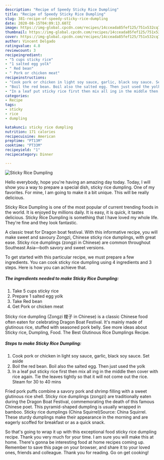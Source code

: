 ```yaml
---
description: "Recipe of Speedy Sticky Rice Dumpling"
title: "Recipe of Speedy Sticky Rice Dumpling"
slug: 381-recipe-of-speedy-sticky-rice-dumpling
date: 2020-08-15T04:09:13.607Z
image: https://img-global.cpcdn.com/recipes/14cceada85fef125/751x532cq70/sticky-rice-dumpling-recipe-main-photo.jpg
thumbnail: https://img-global.cpcdn.com/recipes/14cceada85fef125/751x532cq70/sticky-rice-dumpling-recipe-main-photo.jpg
cover: https://img-global.cpcdn.com/recipes/14cceada85fef125/751x532cq70/sticky-rice-dumpling-recipe-main-photo.jpg
author: Vincent Delgado
ratingvalue: 4.8
reviewcount: 3
recipeingredient:
- "5 cups sticky rice"
- "1 salted egg yolk"
- " Red bean"
- " Pork or chicken meat"
recipeinstructions:
- "Cook pork or chicken in light soy sauce, garlic, black soy sauce. Set aside"
- "Boil the red bean. Boil also the salted egg. Then just used the yolk"
- "In a leaf put sticky rice first then mix all ing in the middle then cover with rice again. Tie the leaves tightly so that it will not come out the rice. Steam for 30 to 40 mins"
categories:
- Recipe
tags:
- sticky
- rice
- dumpling

katakunci: sticky rice dumpling 
nutrition: 171 calories
recipecuisine: American
preptime: "PT13M"
cooktime: "PT33M"
recipeyield: "1"
recipecategory: Dinner

---
```



![Sticky Rice Dumpling](https://img-global.cpcdn.com/recipes/14cceada85fef125/751x532cq70/sticky-rice-dumpling-recipe-main-photo.jpg)

Hello everybody, hope you're having an amazing day today. Today, I will show you a way to prepare a special dish, sticky rice dumpling. One of my favorites. For mine, I am going to make it a bit unique. This will be really delicious.

Sticky Rice Dumpling is one of the most popular of current trending foods in the world. It is enjoyed by millions daily. It is easy, it is quick, it tastes delicious. Sticky Rice Dumpling is something that I have loved my whole life. They're fine and they look fantastic.

A classic treat for Dragon boat festival. With this informative recipe, you will make sweet and savoury Zongzi, Chinese sticky rice dumplings, with great ease. Sticky rice dumplings (zongzi in Chinese) are common throughout Southeast Asia―both savory and sweet versions.


To get started with this particular recipe, we must prepare a few ingredients. You can cook sticky rice dumpling using 4 ingredients and 3 steps. Here is how you can achieve that.

<!--inarticleads1-->

##### The ingredients needed to make Sticky Rice Dumpling:

1. Take 5 cups sticky rice
1. Prepare 1 salted egg yolk
1. Take  Red bean
1. Get  Pork or chicken meat


Sticky rice dumpling (Zongzi 糭子 in Chinese) is a classic Chinese food often eaten for celebrating Dragon Boat Festival. It&#39;s mainly made of glutinous rice, stuffed with seasoned pork belly. See more ideas about Sticky rice, Dumpling, Food. The Best Glutinous Rice Dumplings Recipe. 

<!--inarticleads2-->

##### Steps to make Sticky Rice Dumpling:

1. Cook pork or chicken in light soy sauce, garlic, black soy sauce. Set aside
1. Boil the red bean. Boil also the salted egg. Then just used the yolk
1. In a leaf put sticky rice first then mix all ing in the middle then cover with rice again. Tie the leaves tightly so that it will not come out the rice. Steam for 30 to 40 mins


Fried pork puffs combine a savory pork and shrimp filling with a sweet glutinous rice shell. Sticky rice dumplings (zongzi) are traditionally eaten during the Dragon Boat Festival, commemorating the death of this famous Chinese poet. This pyramid-shaped dumpling is usually wrapped in bamboo. Sticky rice dumplings (China Squirrel)Source: China Squirrel. These sturdy dumplings make their appearance in the morning and are eagerly scoffed for breakfast or as a quick snack. 

So that's going to wrap it up with this exceptional food sticky rice dumpling recipe. Thank you very much for your time. I am sure you will make this at home. There's gonna be interesting food at home recipes coming up. Remember to save this page on your browser, and share it to your loved ones, friends and colleague. Thank you for reading. Go on get cooking!
